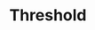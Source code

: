 ---
title: "Threshold"

categories: ['']

tags: ['Threshold']

arwords: 'قيمة محددة'
arwords2: 'عَتَبة'

arexps: []

enwords: ['Threshold']

enexps: []

arlexicons: 
 - 'ق'
 - 'ع'

enlexicons: 'T'

authors: ['Ruqayya Roshdy']

translators: ['X']

citations: 'تطبيقات أساسية في المعالجة الآلية للغة العربية'

sources: 'مركز الملك عبدالله بن عبدالعزيز الدولي لخدمة اللغة العربية'

slug: ""
---